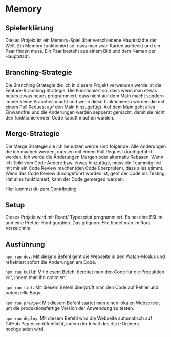 # Memory

## Spielerklärung

Dieses Projekt ist ein Memory-Spiel über verschiedene Hauptstädte der Welt. Ein Memory funktioniert so, dass man zwei Karten aufdeckt und ein Paar finden muss. Ein Paar besteht aus einem Bild und dem Namen der Hauptstadt.

## Branching-Strategie

Die Branching Strategie die ich in diesem Projekt verwenden werde ist die Feature-Branching Strategie. Die Funktioniert so, dass wenn man etwas neues etwas neues programmiert, dass nicht auf dem Main macht sondern immer kleine Branches macht und wenn diese funktionieren werden die mit einem Pull Request auf den Main hinzugefügt.
Auf dem Main geht alles Einwandfrei und die Änderungen werden sepperat gemacht, damit sie nicht den funktionierenden Code kaputt machen würden.

## Merge-Strategie

Die Merge Strategie die ich benutzen werde sind folgende. Alle Änderungen die ich machen werden, müssen mit einem Pull Request durchgeführt werden. Ich werde die Änderungen Mergen oder alternativ Rebasen. Wenn ich Teile vom Code Ändere bzw. etwas hinzufüge, muss ein Teammitglied mit mir ein Code Review machen(den Code überprüfen), dass alles stimmt. Wenn das Code Review durchgeführt worden ist, geht der Code ins Testing. Hat alles funktioniert, kann der Code gemerged werden.

Hier kommst du zum [Contributing](CONTRIBUTING.md)

## Setup

Dieses Projekt wird mit React/ Typescript programmiert.
Es hat eine ESLint und eine Prettier Konfiguration.
Das gitignore File findet man im Root Verzeichnis

## Ausführung

`npm run dev`:
Mit diesem Befehl geht die Webseite in den Watch-Modus und reflektiert sofort die Änderungen am Code.

`npm run build`:
Mit diesem Befehl bereitet man den Code für die Produktion vor, indem man ihn optimiert.

`npm run lint`:
Mit diesem Befehl überprüft man den Code auf Fehler und potenzielle Bugs.

 `npm run preview`: 
 Mit diesem Befehl startet man einen lokalen Webserver, um die produktionsfertige Version der Anwendung zu testen.

`npm run deploy`: 
Mit diesem Befehl wird die Webseite automatisch auf GitHub Pages veröffentlicht, indem der Inhalt des `dist`-Ordners hochgeladen wird.
